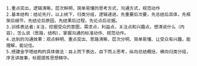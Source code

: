 	1.重点突出，逻辑清晰，层次鲜明，简单易懂的思考方式，沟通方式，规范动作
	2.基本结构：结论先行，以上统下，归类分组，逻辑递进。先重要后次要，先总结后具体，先框架后细节，先结论后原因，先结果后过程，先论点后论据。
	3.训练表达者:关注，挖掘受众的意图，需求点，利益点，关注点和兴趣点，想清说什么（内容），怎么说（思路，结构），掌握沟通的标准动作、规范动作。
	4.达到的沟通效果：观点鲜明、重点突出、思路清晰、层次分明、简单易懂、让受众有兴趣，能理解，能记住。
	5.搭建金字塔结构的具体做法：自上而下表达，自下而上思考，纵向总结概括，横向归类分组，序言讲故事，标题提炼思想精华。